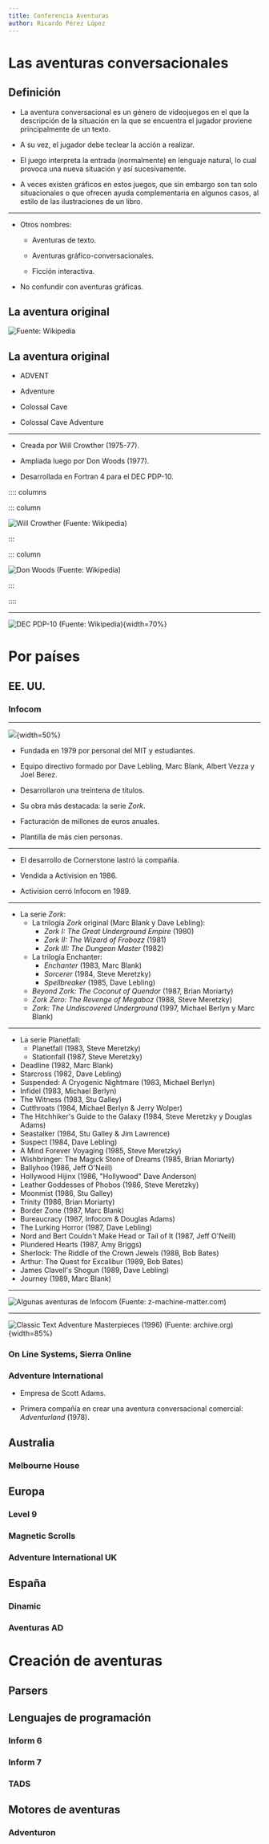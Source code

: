 ```yaml
---
title: Conferencia Aventuras
author: Ricardo Pérez López
---
```


# Las aventuras conversacionales

## Definición

- La aventura conversacional es un género de videojuegos en el que la
  descripción de la situación en la que se encuentra el jugador proviene
  principalmente de un texto.

- A su vez, el jugador debe teclear la acción a realizar.

- El juego interpreta la entrada (normalmente) en lenguaje natural, lo cual
  provoca una nueva situación y así sucesivamente.

- A veces existen gráficos en estos juegos, que sin embargo son tan solo
  situacionales o que ofrecen ayuda complementaria en algunos casos, al estilo
  de las ilustraciones de un libro.

---

- Otros nombres:

  - Aventuras de texto.

  - Aventuras gráfico-conversacionales.

  - Ficción interactiva.

- No confundir con aventuras gráficas.

## La aventura original

![_Fuente_: Wikipedia](ADVENT.png)

## La aventura original

- ADVENT

- Adventure

- Colossal Cave

- Colossal Cave Adventure

---

- Creada por Will Crowther (1975-77).

- Ampliada luego por Don Woods (1977).

- Desarrollada en Fortran 4 para el DEC PDP-10.

:::: columns

::: column

![Will Crowther (_Fuente_: Wikipedia)](Will_Crowther.jpg)

:::

::: column

![Don Woods (_Fuente_: Wikipedia)](Don_woods.png)

:::

::::

---

![DEC PDP-10 (_Fuente_: Wikipedia)](PDP-10.jpg){width=70%}

# Por países

## EE. UU.

### Infocom

---

![](Infocom.png){width=50%}

- Fundada en 1979 por personal del MIT y estudiantes.

- Equipo directivo formado por Dave Lebling, Marc Blank, Albert Vezza y Joel
  Berez.

- Desarrollaron una treintena de títulos.

- Su obra más destacada: la serie _Zork_.

- Facturación de millones de euros anuales.

- Plantilla de más cien personas.

---

- El desarrollo de Cornerstone lastró la compañía.

- Vendida a Activision en 1986.

- Activision cerró Infocom en 1989.

---

- La serie _Zork_:
  - La trilogía _Zork_ original (Marc Blank y Dave Lebling):
    - _Zork I: The Great Underground Empire_ (1980)
    - _Zork II: The Wizard of Frobozz_ (1981)
    - _Zork III: The Dungeon Master_ (1982)
  - La trilogía Enchanter:
    - _Enchanter_ (1983, Marc Blank)
    - _Sorcerer_ (1984, Steve Meretzky)
    - _Spellbreaker_ (1985, Dave Lebling)
  - _Beyond Zork: The Coconut of Quendor_ (1987, Brian Moriarty)
  - _Zork Zero: The Revenge of Megaboz_ (1988, Steve Meretzky)
  - _Zork: The Undiscovered Underground_ (1997, Michael Berlyn y Marc Blank)

---

- La serie Planetfall:
  - Planetfall (1983, Steve Meretzky)
  - Stationfall (1987, Steve Meretzky)
- Deadline (1982, Marc Blank)
- Starcross (1982, Dave Lebling)
- Suspended: A Cryogenic Nightmare (1983, Michael Berlyn)
- Infidel (1983, Michael Berlyn)
- The Witness (1983, Stu Galley)
- Cutthroats (1984, Michael Berlyn & Jerry Wolper)
- The Hitchhiker's Guide to the Galaxy (1984, Steve Meretzky y Douglas Adams)
- Seastalker (1984, Stu Galley & Jim Lawrence)
- Suspect (1984, Dave Lebling)
- A Mind Forever Voyaging (1985, Steve Meretzky)
- Wishbringer: The Magick Stone of Dreams (1985, Brian Moriarty)
- Ballyhoo (1986, Jeff O'Neill)
- Hollywood Hijinx (1986, "Hollywood" Dave Anderson)
- Leather Goddesses of Phobos (1986, Steve Meretzky)
- Moonmist (1986, Stu Galley)
- Trinity (1986, Brian Moriarty)
- Border Zone (1987, Marc Blank)
- Bureaucracy (1987, Infocom & Douglas Adams)
- The Lurking Horror (1987, Dave Lebling)
- Nord and Bert Couldn't Make Head or Tail of It (1987, Jeff O'Neill)
- Plundered Hearts (1987, Amy Briggs)
- Sherlock: The Riddle of the Crown Jewels (1988, Bob Bates)
- Arthur: The Quest for Excalibur (1989, Bob Bates)
- James Clavell's Shogun (1989, Dave Lebling)
- Journey (1989, Marc Blank)

---

![Algunas aventuras de Infocom<br>(_Fuente_: `z-machine-matter.com`)](Infocom_aventuras.jpg)

---

![Classic Text Adventure Masterpieces (1996)<br>(_Fuente_: `archive.org`)](Infocom_Classic_Text_Adventure_Masterpieces_1996_Box_Art-front-opened.jpg){width=85%}

### On Line Systems, Sierra Online

### Adventure International

- Empresa de Scott Adams.

- Primera compañía en crear una aventura conversacional comercial:
  _Adventurland_ (1978).

## Australia

### Melbourne House

## Europa

### Level 9

### Magnetic Scrolls

### Adventure International UK

## España

### Dinamic

### Aventuras AD

# Creación de aventuras

## Parsers

## Lenguajes de programación

### Inform 6

### Inform 7

### TADS

## Motores de aventuras

### Adventuron
